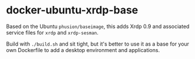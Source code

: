 # docker-ubuntu-xrdp-base

Based on the Ubuntu `phusion/baseimage`, this adds Xrdp 0.9 and associated service files for `xrdp` and `xrdp-sesman`.

Build with `./build.sh` and sit tight, but it's better to use it as a base for your own Dockerfile to add a desktop environment and applications.
